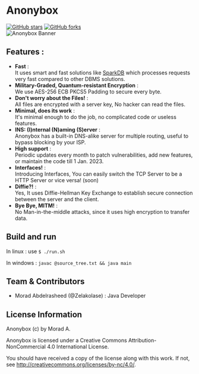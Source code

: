# Anonybox
[![GitHub stars](https://img.shields.io/github/stars/Praudyogikee/Anonybox)](https://github.com/Praudyogikee/Anonybox/stargazers) [![GitHub forks](https://img.shields.io/github/forks/Praudyogikee/Anonybox)](https://github.com/Praudyogikee/Anonybox/network)<br>
![Anonybox Banner](https://i.imgur.com/fwhtQd8.png)

## Features :
* **Fast** :<br> It uses smart and fast solutions like [SparkDB](https://github.com/Praudyogikee/SparkDB) which processes requests very fast compared to other DBMS solutions.
* **Military-Graded, Quantum-resistant Encryption** :<br> We use AES-256 ECB PKCS5 Padding to secure every byte.
* **Don't worry about the Files!** :<br> All files are encrypted with a server key, No hacker can read the files.
* **Minimal, does its work** :<br> It's minimal enough to do the job, no complicated code or useless features.
* **INS: (I)nternal (N)aming (S)erver** :<br> Anonybox has a built-in DNS-alike server for multiple routing, useful to bypass blocking by your ISP.
* **High support** :<br> Periodic updates every month to patch vulnerabilities, add new features, or maintain the code till 1 Jan. 2023.
* **Interfaces!** :<br> Introducing Interfaces, You can easily switch the TCP Server to be a HTTP Server or vice versa! (soon)
* **Diffie?!** :<br> Yes, It uses Diffie-Hellman Key Exchange to establish secure connection between the server and the client.
* **Bye Bye, MITM!** :<br> No Man-in-the-middle attacks, since it uses high encryption to transfer data.

## Build and run
In linux :
use `$ ./run.sh`

In windows :
`javac @source_tree.txt && java main`

## Team & Contributors
- Morad Abdelrasheed (@Zelakolase) : Java Developer

## License Information
Anonybox (c) by Morad A.

Anonybox is licensed under a
Creative Commons Attribution-NonCommercial 4.0 International License.

You should have received a copy of the license along with this
work. If not, see <http://creativecommons.org/licenses/by-nc/4.0/>.
